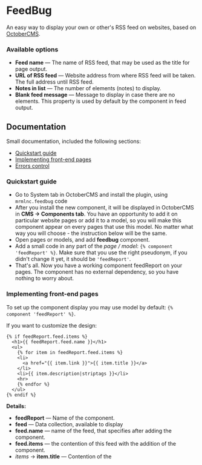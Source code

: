 # FeedBug

An easy way to display your own or other's RSS feed on websites, based on [OctoberCMS](http://octobercms.com/).

### Available options

 * **Feed name** — The name of RSS feed, that may be used as the title for page output.
 * **URL of RSS feed** — Website address from where RSS feed will be taken. The full address until RSS feed.
 * **Notes in list** — The number of elements (notes) to display. 
 * **Blank feed message** — Message to display in case there are no elements. This property is used by default by the component in feed output. 

## Documentation

Small documentation, included the following sections:

 * [Quickstart guide](#quickstart-guide)
 * [Implementing front-end pages](#implementing-front-end-pages)
 * [Errors control](#errors-control)

### Quickstart guide

 * Go to System tab in OctoberCMS and install the plugin, using `mrmlnc.feedbug` code
 * After you install the new component, it will be displayed in OctoberCMS in **CMS → Components tab**. You have an opportunity to add it on particular website pages or add it to a model, so you will make this component appear on every pages that use this model. No matter what way you will choose - the instruction below will be the same.
 * Open pages or models, and add **feedbug** component.
 * Add a small code in any part of the *page / model*: `{% component 'feedReport' %}`. Make sure that you use the right pseudonym, if you didn't change it yet, it should be `'feedReport'`.
 * That's all. Now you have a working component feedReport on your pages. The component has no external dependency, so you have nothing to worry about.

### Implementing front-end pages

To set up the component display you may use model by default: `{% component 'feedReport' %}`.

If you want to customize the design: 

````
{% if feedReport.feed.items %}
  <h1>{{ feedReport.feed.name }}</h1>
  <ul>
    {% for item in feedReport.feed.items %}
    <li>
      <a href="{{ item.link }}">{{ item.title }}</a>
    </li>
    <li>{{ item.description|striptags }}</li>
    <hr>
    {% endfor %}
  </ul>
{% endif %}
````

**Details:**

 * **feedReport** — Name of the component.
 * **feed** — Data collection, available to display
  * **feed.name** — name of the feed, that specifies after adding the component. 
  * **feed.items** — the contention of this feed with the addition of the component.
   * *items* → **item.title** — Contention of the <title> tag in RSS feed.
   * *items* → **item.description** — Contention of the <description> tag in RSS feed

You may use all functions of the template system [TWIG](http://twig.sensiolabs.org/doc/filters/index.html), for example, `|striptags` filter that deletes all SGML/XML tags from the text and replaces double (triple, etc) spaces to one. 

### Errors control

Don't worry - an error in RSS feed address, disconnection of the feed or unavailability of donor website will be detected and processed.

## License

MIT.

## Changelog

 * **0.1.0**
  * Beta version of feedbug
